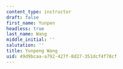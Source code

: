 ```yaml
---
content_type: instructor
draft: false
first_name: Yunpen
headless: true
last_name: Wang
middle_initial: ''
salutation: ''
title: Yunpeng Wang
uid: 49d9bcaa-a792-427f-8d27-351dcf4f78cf
---
```

